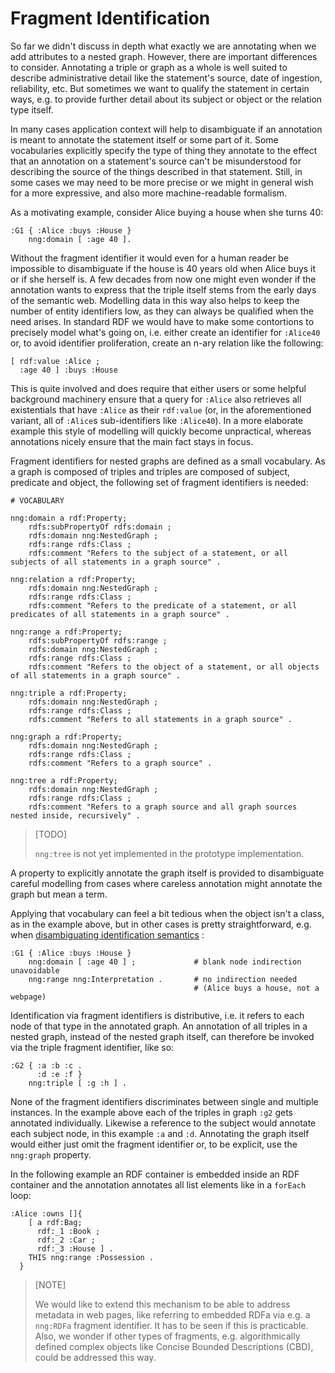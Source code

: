 # Fragment Identification


So far we didn't discuss in depth what exactly we are annotating when we add attributes to a nested graph. However, there are important differences to consider.
Annotating a triple or graph as a whole is well suited to describe administrative detail like the statement's source, date of ingestion, reliability, etc.
But sometimes we want to qualify the statement in certain ways, e.g. to provide further detail about its subject or object or the relation type itself.

In many cases application context will help to disambiguate if an annotation is meant to annotate the statement itself or some part of it. Some vocabularies explicitly specify the type of thing they annotate to the effect that an annotation on a statement's source can't be misunderstood for describing the source of the things described in that statement.
Still, in some cases we may need to be more precise or we might in general wish for a more expressive, and also more machine-readable formalism.

As a motivating example, consider Alice buying a house when she turns 40:

```turtle
:G1 { :Alice :buys :House }
    nng:domain [ :age 40 ].
```

Without the fragment identifier it would even for a human reader be impossible to disambiguate if the house is 40 years old when Alice buys it or if she herself is. A few decades from now one might even wonder if the annotation wants to express that the triple itself stems from the early days of the semantic web.
Modelling data in this way also helps to keep the number of entity identifiers low, as they can always be qualified when the need arises. In standard RDF we would have to make some contortions to precisely model what's going on, i.e. either create an identifier for `:Alice40` or, to avoid identifier proliferation, create an n-ary relation like the following:

```turtle
[ rdf:value :Alice ;
  :age 40 ] :buys :House
```

This is quite involved and does require that either users or some helpful background machinery ensure that a query for `:Alice` also retrieves all existentials that have `:Alice` as their `rdf:value` (or, in the aforementioned variant, all of `:Alice`s sub-identifiers like `:Alice40`). In a more elaborate example this style of modelling will quickly become unpractical, whereas annotations nicely ensure that the main fact stays in focus.

Fragment identifiers for nested graphs are defined as a small vocabulary. As a graph is composed of triples and triples are composed of subject, predicate and object, the following set of fragment identifiers is needed:

```turtle
# VOCABULARY

nng:domain a rdf:Property;
    rdfs:subPropertyOf rdfs:domain ;
    rdfs:domain nng:NestedGraph ;
    rdfs:range rdfs:Class ;
    rdfs:comment "Refers to the subject of a statement, or all subjects of all statements in a graph source" .

nng:relation a rdf:Property;
    rdfs:domain nng:NestedGraph ;
    rdfs:range rdfs:Class ;
    rdfs:comment "Refers to the predicate of a statement, or all predicates of all statements in a graph source" .

nng:range a rdf:Property;
    rdfs:subPropertyOf rdfs:range ;
    rdfs:domain nng:NestedGraph ;
    rdfs:range rdfs:Class ;
    rdfs:comment "Refers to the object of a statement, or all objects of all statements in a graph source" .

nng:triple a rdf:Property;
    rdfs:domain nng:NestedGraph ;
    rdfs:range rdfs:Class ;
    rdfs:comment "Refers to all statements in a graph source" .

nng:graph a rdf:Property;
    rdfs:domain nng:NestedGraph ;
    rdfs:range rdfs:Class ;
    rdfs:comment "Refers to a graph source" .

nng:tree a rdf:Property;
    rdfs:domain nng:NestedGraph ;
    rdfs:range rdfs:Class ;
    rdfs:comment "Refers to a graph source and all graph sources nested inside, recursively" .
```
> [TODO] 
>
> `nng:tree` is not yet implemented in the prototype implementation.

A property to explicitly annotate the graph itself is provided to disambiguate careful modelling from cases where careless annotation might annotate the graph but mean a term.

Applying that vocabulary can feel a bit tedious when the object isn't a class, as in the example above, but in other cases is pretty straightforward, e.g. when [disambiguating identification semantics](identification.md) :

```turtle
:G1 { :Alice :buys :House }
    nng:domain [ :age 40 ] ;             # blank node indirection unavoidable
    nng:range nng:Interpretation .       # no indirection needed
                                         # (Alice buys a house, not a webpage)
```

<!--
To ease the pain, we define some syntactic sugar:
- `:someIRI?s` to refer to the subject
- `:someIRI?p` to refer to the predicate
- `:someIRI?o` to refer to the object
- `:someIRI?t` to refer to the triple
- `:someIRI?g` to refer to the graph

For example:
```
:g1{ :a :b :c } 
:g1?s :d :e .
```
annotates the subject `:a` in `:g1` alone. 

Annotating multiple fragments is possible in the same way:
```
:g1 { :a :b :c } 
:g1?s :d :e .
:g1?o :d :f .
```
-->

Identification via fragment identifiers is distributive, i.e. it refers to each node of that type in the annotated graph. An annotation of all triples in a nested graph, instead of the nested graph itself, can therefore be invoked via the triple fragment identifier, like so:

```turtle
:G2 { :a :b :c . 
      :d :e :f }
    nng:triple [ :g :h ] .
```
None of the fragment identifiers discriminates between single and multiple instances. In the example above each of the triples in graph `:g2` gets annotated individually. Likewise a reference to the subject would annotate each subject node, in this example `:a` and `:d`. 
Annotating the graph itself would either just omit the fragment identifier or, to be explicit, use the `nng:graph` property.

In the following example an RDF container is embedded inside an RDF container and the annotation annotates all list elements like in a `forEach` loop:

```turtle
:Alice :owns []{ 
    [ a rdf:Bag; 
      rdf:_1 :Book ; 
      rdf:_2 :Car ; 
      rdf:_3 :House ] .
    THIS nng:range :Possession . 
  }
```

> [NOTE] 
>
> We would like to extend this mechanism to be able to address metadata in web pages, like referring to embedded RDFa via e.g. a `nng:RDFa` fragment identifier. It has to be seen if this is practicable.
> Also, we wonder if other types of fragments, e.g. algorithmically defined complex objects like Concise Bounded Descriptions (CBD), could be addressed this way.


